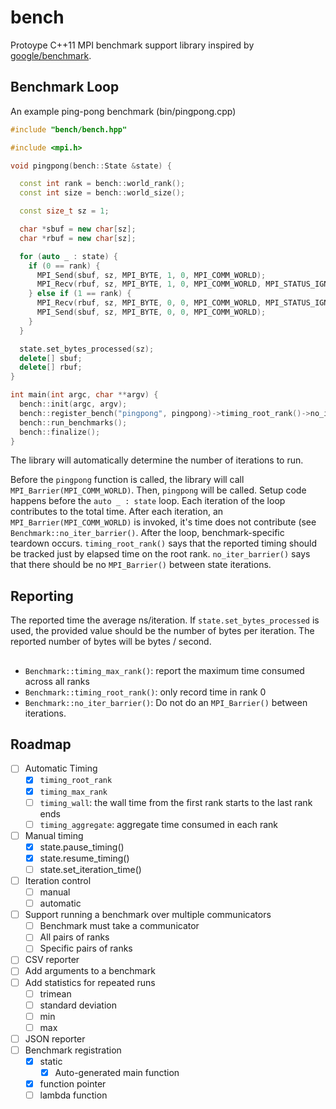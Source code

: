 # bench

Protoype C++11 MPI benchmark support library inspired by [google/benchmark](github.com/google/benchmark).

## Benchmark Loop

An example ping-pong benchmark (bin/pingpong.cpp)

```c++
#include "bench/bench.hpp"

#include <mpi.h>

void pingpong(bench::State &state) {

  const int rank = bench::world_rank();
  const int size = bench::world_size();

  const size_t sz = 1;

  char *sbuf = new char[sz];
  char *rbuf = new char[sz];

  for (auto _ : state) {
    if (0 == rank) {
      MPI_Send(sbuf, sz, MPI_BYTE, 1, 0, MPI_COMM_WORLD);
      MPI_Recv(rbuf, sz, MPI_BYTE, 1, 0, MPI_COMM_WORLD, MPI_STATUS_IGNORE);
    } else if (1 == rank) {
      MPI_Recv(rbuf, sz, MPI_BYTE, 0, 0, MPI_COMM_WORLD, MPI_STATUS_IGNORE);
      MPI_Send(sbuf, sz, MPI_BYTE, 0, 0, MPI_COMM_WORLD);
    }
  }

  state.set_bytes_processed(sz);
  delete[] sbuf;
  delete[] rbuf;
}

int main(int argc, char **argv) {
  bench::init(argc, argv);
  bench::register_bench("pingpong", pingpong)->timing_root_rank()->no_iter_barrier();
  bench::run_benchmarks();
  bench::finalize();
}
```

The library will automatically determine the number of iterations to run.

Before the `pingpong` function is called, the library will call `MPI_Barrier(MPI_COMM_WORLD)`.
Then, `pingpong` will be called.
Setup code happens before the `auto _ : state` loop.
Each iteration of the loop contributes to the total time.
After each iteration, an `MPI_Barrier(MPI_COMM_WORLD)` is invoked, it's time does not contribute (see `Benchmark::no_iter_barrier()`.
After the loop, benchmark-specific teardown occurs.
`timing_root_rank()` says that the reported timing should be tracked just by elapsed time on the root rank.
`no_iter_barrier()` says that there should be no `MPI_Barrier()` between state iterations.

## Reporting

The reported time the average ns/iteration.
If `state.set_bytes_processed` is used, the provided value should be the number of bytes per iteration.
The reported number of bytes will be bytes / second.

## 

* `Benchmark::timing_max_rank()`: report the maximum time consumed across all ranks
* `Benchmark::timing_root_rank()`: only record time in rank 0
* `Benchmark::no_iter_barrier()`: Do not do an `MPI_Barrier()` between iterations.

## Roadmap

- [ ] Automatic Timing
  - [x] `timing_root_rank`
  - [x] `timing_max_rank`
  - [ ] `timing_wall`: the wall time from the first rank starts to the last rank ends
  - [ ] `timing_aggregate`: aggregate time consumed in each rank
- [ ] Manual timing
  - [x] state.pause_timing()
  - [x] state.resume_timing()
  - [ ] state.set_iteration_time()
- [ ] Iteration control
  - [ ] manual
  - [ ] automatic
- [ ] Support running a benchmark over multiple communicators
  - [ ] Benchmark must take a communicator
  - [ ] All pairs of ranks
  - [ ] Specific pairs of ranks
- [ ] CSV reporter
- [ ] Add arguments to a benchmark
- [ ] Add statistics for repeated runs
  - [ ] trimean
  - [ ] standard deviation
  - [ ] min
  - [ ] max
- [ ] JSON reporter
- [ ] Benchmark registration
  - [x] static
    - [x] Auto-generated main function
  - [x] function pointer
  - [ ] lambda function
